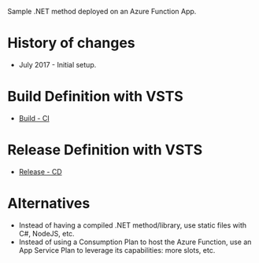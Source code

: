 Sample .NET method deployed on an Azure Function App.

# History of changes
- July 2017 - Initial setup.

# Build Definition with VSTS

- [Build - CI](/docs/DotNet-FunctionApp-CI.md)

# Release Definition with VSTS

- [Release - CD](/docs/DotNet-FunctionApp-CD.md)

# Alternatives

- Instead of having a compiled .NET method/library, use static files with C#, NodeJS, etc.
- Instead of using a Consumption Plan to host the Azure Function, use an App Service Plan to leverage its capabilities: more slots, etc.